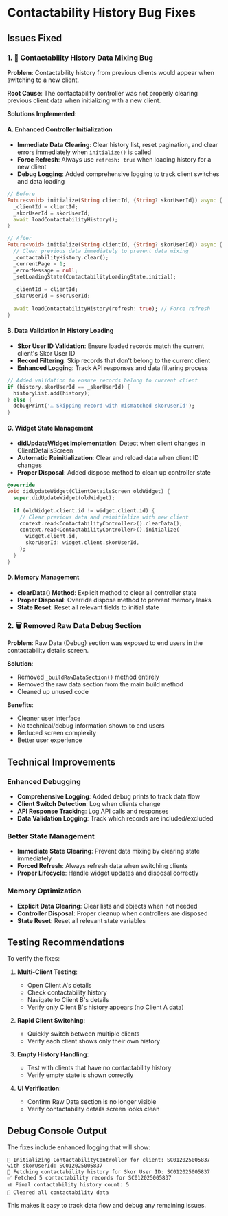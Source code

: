 # Contactability History Bug Fixes

## Issues Fixed

### 1. 🐛 **Contactability History Data Mixing Bug**
**Problem**: Contactability history from previous clients would appear when switching to a new client.

**Root Cause**: The contactability controller was not properly clearing previous client data when initializing with a new client.

**Solutions Implemented**:

#### A. Enhanced Controller Initialization
- **Immediate Data Clearing**: Clear history list, reset pagination, and clear errors immediately when `initialize()` is called
- **Force Refresh**: Always use `refresh: true` when loading history for a new client
- **Debug Logging**: Added comprehensive logging to track client switches and data loading

```dart
// Before
Future<void> initialize(String clientId, {String? skorUserId}) async {
  _clientId = clientId;
  _skorUserId = skorUserId;
  await loadContactabilityHistory();
}

// After
Future<void> initialize(String clientId, {String? skorUserId}) async {
  // Clear previous data immediately to prevent data mixing
  _contactabilityHistory.clear();
  _currentPage = 1;
  _errorMessage = null;
  _setLoadingState(ContactabilityLoadingState.initial);
  
  _clientId = clientId;
  _skorUserId = skorUserId;
  
  await loadContactabilityHistory(refresh: true); // Force refresh
}
```

#### B. Data Validation in History Loading
- **Skor User ID Validation**: Ensure loaded records match the current client's Skor User ID
- **Record Filtering**: Skip records that don't belong to the current client
- **Enhanced Logging**: Track API responses and data filtering process

```dart
// Added validation to ensure records belong to current client
if (history.skorUserId == _skorUserId) {
  historyList.add(history);
} else {
  debugPrint('⚠️ Skipping record with mismatched skorUserId');
}
```

#### C. Widget State Management
- **didUpdateWidget Implementation**: Detect when client changes in ClientDetailsScreen
- **Automatic Reinitialization**: Clear and reload data when client ID changes
- **Proper Disposal**: Added dispose method to clean up controller state

```dart
@override
void didUpdateWidget(ClientDetailsScreen oldWidget) {
  super.didUpdateWidget(oldWidget);
  
  if (oldWidget.client.id != widget.client.id) {
    // Clear previous data and reinitialize with new client
    context.read<ContactabilityController>().clearData();
    context.read<ContactabilityController>().initialize(
      widget.client.id,
      skorUserId: widget.client.skorUserId,
    );
  }
}
```

#### D. Memory Management
- **clearData() Method**: Explicit method to clear all controller state
- **Proper Disposal**: Override dispose method to prevent memory leaks
- **State Reset**: Reset all relevant fields to initial state

### 2. 🗑️ **Removed Raw Data Debug Section**
**Problem**: Raw Data (Debug) section was exposed to end users in the contactability details screen.

**Solution**: 
- Removed `_buildRawDataSection()` method entirely
- Removed the raw data section from the main build method
- Cleaned up unused code

**Benefits**:
- Cleaner user interface
- No technical/debug information shown to end users
- Reduced screen complexity
- Better user experience

## Technical Improvements

### Enhanced Debugging
- **Comprehensive Logging**: Added debug prints to track data flow
- **Client Switch Detection**: Log when clients change
- **API Response Tracking**: Log API calls and responses
- **Data Validation Logging**: Track which records are included/excluded

### Better State Management
- **Immediate State Clearing**: Prevent data mixing by clearing state immediately
- **Forced Refresh**: Always refresh data when switching clients
- **Proper Lifecycle**: Handle widget updates and disposal correctly

### Memory Optimization
- **Explicit Data Clearing**: Clear lists and objects when not needed
- **Controller Disposal**: Proper cleanup when controllers are disposed
- **State Reset**: Reset all relevant state variables

## Testing Recommendations

To verify the fixes:

1. **Multi-Client Testing**:
   - Open Client A's details
   - Check contactability history
   - Navigate to Client B's details
   - Verify only Client B's history appears (no Client A data)

2. **Rapid Client Switching**:
   - Quickly switch between multiple clients
   - Verify each client shows only their own history

3. **Empty History Handling**:
   - Test with clients that have no contactability history
   - Verify empty state is shown correctly

4. **UI Verification**:
   - Confirm Raw Data section is no longer visible
   - Verify contactability details screen looks clean

## Debug Console Output

The fixes include enhanced logging that will show:
```
🔄 Initializing ContactabilityController for client: SC012025005837 with skorUserId: SC012025005837
📡 Fetching contactability history for Skor User ID: SC012025005837
✅ Fetched 5 contactability records for SC012025005837
📊 Final contactability history count: 5
🧹 Cleared all contactability data
```

This makes it easy to track data flow and debug any remaining issues.
